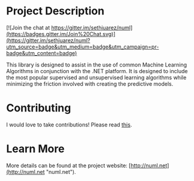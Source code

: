 # Project Description

[![Join the chat at https://gitter.im/sethjuarez/numl](https://badges.gitter.im/Join%20Chat.svg)](https://gitter.im/sethjuarez/numl?utm_source=badge&utm_medium=badge&utm_campaign=pr-badge&utm_content=badge)

This library is designed to assist in the use of common Machine Learning Algorithms in conjunction with the .NET platform. 
It is designed to include the most popular supervised and unsupervised learning algorithms while minimizing the friction involved 
with creating the predictive models.

# Contributing
I would love to take contributions! Please read [this](https://guides.github.com/activities/contributing-to-open-source/). 

# Learn More
More details can be found at the project website: [http://numl.net](http://numl.net "numl.net").

